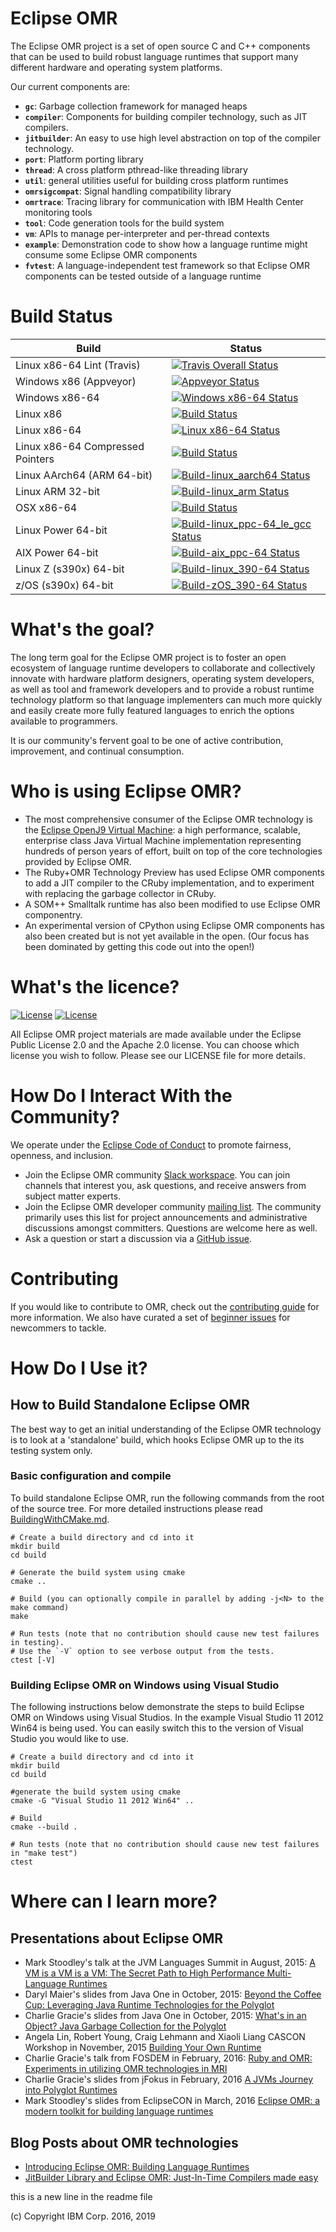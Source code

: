 <!--
Copyright (c) 2016, 2019 IBM Corp. and others

This program and the accompanying materials are made available under
the terms of the Eclipse Public License 2.0 which accompanies this
distribution and is available at https://www.eclipse.org/legal/epl-2.0/
or the Apache License, Version 2.0 which accompanies this distribution and
is available at https://www.apache.org/licenses/LICENSE-2.0.

This Source Code may also be made available under the following
Secondary Licenses when the conditions for such availability set
forth in the Eclipse Public License, v. 2.0 are satisfied: GNU
General Public License, version 2 with the GNU Classpath
Exception [1] and GNU General Public License, version 2 with the
OpenJDK Assembly Exception [2].

[1] https://www.gnu.org/software/classpath/license.html
[2] http://openjdk.java.net/legal/assembly-exception.html

SPDX-License-Identifier: EPL-2.0 OR Apache-2.0 OR GPL-2.0 WITH Classpath-exception-2.0 OR LicenseRef-GPL-2.0 WITH Assembly-exception
-->

# Eclipse OMR

The Eclipse OMR project is a set of open source C and C++ components that can
be used to build robust language runtimes that support many different hardware
and operating system platforms.

Our current components are:

* **`gc`**:             Garbage collection framework for managed heaps
* **`compiler`**:       Components for building compiler technology, such as JIT
                        compilers.
* **`jitbuilder`**:     An easy to use high level abstraction on top of the
                        compiler technology.
* **`port`**:           Platform porting library
* **`thread`**:         A cross platform pthread-like threading library
* **`util`**:           general utilities useful for building cross platform
                        runtimes
* **`omrsigcompat`**:   Signal handling compatibility library
* **`omrtrace`**:       Tracing library for communication with IBM Health Center
                        monitoring tools
* **`tool`**:           Code generation tools for the build system
* **`vm`**:             APIs to manage per-interpreter and per-thread contexts
* **`example`**:        Demonstration code to show how a language runtime might
                        consume some Eclipse OMR components
* **`fvtest`**:         A language-independent test framework so that Eclipse
                        OMR components can be tested outside of a language runtime

Build Status
============

| Build | Status |
| ---------------------- | -------------------- |
| Linux x86-64 Lint (Travis) | [![Travis Overall Status](https://api.travis-ci.org/eclipse/omr.svg?branch=master)](https://travis-ci.org/eclipse/omr) |
| Windows x86 (Appveyor) | [![Appveyor Status](https://ci.appveyor.com/api/projects/status/github/eclipse/omr?svg=true&branch=master)](https://ci.appveyor.com/project/eclipsewebmaster/omr) |
| Windows x86-64 | [![Windows x86-64 Status](https://ci.eclipse.org/omr/job/Build-win_x86-64/badge/icon)](https://ci.eclipse.org/omr/job/Build-win_x86-64/) |
| Linux x86 | [![Build Status](https://ci.eclipse.org/omr/job/Build-linux_x86/badge/icon)](https://ci.eclipse.org/omr/job/Build-linux_x86/) |
| Linux x86-64 | [![Linux x86-64 Status](https://ci.eclipse.org/omr/job/Build-linux_x86-64/badge/icon)](https://ci.eclipse.org/omr/job/Build-linux_x86-64/) |
| Linux x86-64 Compressed Pointers | [![Build Status](https://ci.eclipse.org/omr/job/Build-linux_x86-64_cmprssptrs/badge/icon)](https://ci.eclipse.org/omr/job/Build-linux_x86-64_cmprssptrs/) |
| Linux AArch64 (ARM 64-bit) | [![Build-linux_aarch64 Status](https://ci.eclipse.org/omr/job/Build-linux_aarch64/badge/icon)](https://ci.eclipse.org/omr/job/Build-linux_aarch64/) |
| Linux ARM 32-bit | [![Build-linux_arm Status](https://ci.eclipse.org/omr/job/Build-linux_arm/badge/icon)](https://ci.eclipse.org/omr/job/Build-linux_arm/) |
| OSX x86-64 | [![Build Status](https://ci.eclipse.org/omr/job/Build-osx_x86-64/badge/icon)](https://ci.eclipse.org/omr/job/Build-osx_x86-64/) |
| Linux Power 64-bit | [![Build-linux_ppc-64_le_gcc Status](https://ci.eclipse.org/omr/job/Build-linux_ppc-64_le_gcc/badge/icon)](https://ci.eclipse.org/omr/job/Build-linux_ppc-64_le_gcc/) |
| AIX Power 64-bit | [![Build-aix_ppc-64 Status](https://ci.eclipse.org/omr/job/Build-aix_ppc-64/badge/icon)](https://ci.eclipse.org/omr/job/Build-aix_ppc-64/) |
| Linux Z (s390x) 64-bit | [![Build-linux_390-64 Status](https://ci.eclipse.org/omr/job/Build-linux_390-64/badge/icon)](https://ci.eclipse.org/omr/job/Build-linux_390-64/) |
| z/OS (s390x) 64-bit | [![Build-zOS_390-64 Status](https://ci.eclipse.org/omr/job/Build-zOS_390-64/badge/icon)](https://ci.eclipse.org/omr/job/Build-zOS_390-64/) |

What's the goal?
================

The long term goal for the Eclipse OMR project is to foster an open ecosystem of
language runtime developers to collaborate and collectively innovate with
hardware platform designers, operating system developers, as well as tool and
framework developers and to provide a robust runtime technology platform so that
language implementers can much more quickly and easily create more fully
featured languages to enrich the options available to programmers.

It is our community's fervent goal to be one of active contribution, improvement,
and continual consumption.

Who is using Eclipse OMR?
=========================

* The most comprehensive consumer of the Eclipse OMR technology is the [Eclipse
  OpenJ9 Virtual Machine](https://github.com/eclipse/openj9): a high
  performance, scalable, enterprise class Java Virtual Machine implementation
  representing hundreds of person years of effort, built on top of the core
  technologies provided by Eclipse OMR.
* The Ruby+OMR Technology Preview has used Eclipse OMR components to add a JIT
  compiler to the CRuby implementation, and to experiment with replacing the
  garbage collector in CRuby.
* A SOM++ Smalltalk runtime has also been modified to use Eclipse OMR
  componentry.
* An experimental version of CPython using Eclipse OMR components
  has also been created but is not yet available in the open. (Our focus
  has been dominated by getting this code out into the open!)


What's the licence?
===================

[![License](https://img.shields.io/badge/License-EPL%202.0-green.svg)](https://opensource.org/licenses/EPL-2.0)
[![License](https://img.shields.io/badge/License-APL%202.0-green.svg)](https://opensource.org/licenses/Apache-2.0)

All Eclipse OMR project materials are made available under the Eclipse Public
License 2.0 and the Apache 2.0 license. You can choose which license you wish
to follow.  Please see our LICENSE file for more details.

How Do I Interact With the Community?
=====================================

We operate under the [Eclipse Code of Conduct][coc] to promote fairness, openness, and inclusion.

[coc]: https://eclipse.org/org/documents/Community_Code_of_Conduct.php

* Join the Eclipse OMR community [Slack workspace](https://join.slack.com/t/eclipse-omr/shared_invite/enQtMzg2ODIwODc4MTAyLWFiMzZkNmNhODc5OTM0MjgwZDdjNzg5YTg5NzM0ZmEzNTIyMGViMjk1YjYwNzczYjYwODc4YTM5MDk0NjIxMjg).  You can join channels that interest you, ask questions, and receive answers from subject matter experts.
* Join the Eclipse OMR developer community [mailing list](https://accounts.eclipse.org/mailing-list/omr-dev).
  The community primarily uses this list for project announcements and administrative
  discussions amongst committers.  Questions are welcome here as well.
* Ask a question or start a discussion via a [GitHub issue](https://github.com/eclipse/omr/issues).

Contributing
============

If you would like to contribute to OMR, check out the [contributing guide][contrib] for more information.
We also have curated a set of [beginner issues][beg] for newcommers to tackle.

[contrib]: CONTRIBUTING.md
[beg]: https://github.com/eclipse/omr/issues?q=is%3Aopen+is%3Aissue+label%3Abeginner

How Do I Use it?
================

## How to Build Standalone Eclipse OMR

The best way to get an initial understanding of the Eclipse OMR technology is to
look at a 'standalone' build, which hooks Eclipse OMR up to the its testing system
only.

### Basic configuration and compile

To build standalone Eclipse OMR, run the following commands from the root of the
source tree. For more detailed instructions please read [BuildingWithCMake.md](doc/BuildingWithCMake.md).

    # Create a build directory and cd into it
    mkdir build
    cd build
    
    # Generate the build system using cmake
    cmake ..

    # Build (you can optionally compile in parallel by adding -j<N> to the make command)
    make

    # Run tests (note that no contribution should cause new test failures in testing).
    # Use the `-V` option to see verbose output from the tests.
    ctest [-V]

### Building Eclipse OMR on Windows using Visual Studio

The following instructions below demonstrate the steps to build Eclipse OMR on Windows
using Visual Studios. In the example Visual Studio 11 2012 Win64 is being used.
You can easily switch this to the version of Visual Studio you would like to use.

    # Create a build directory and cd into it
    mkdir build
    cd build
    
    #generate the build system using cmake
    cmake -G "Visual Studio 11 2012 Win64" ..

    # Build
    cmake --build .

    # Run tests (note that no contribution should cause new test failures in "make test")
    ctest

Where can I learn more?
===============================

Presentations about Eclipse OMR
-------------------------------

* Mark Stoodley's talk at the JVM Languages Summit in August, 2015:
  [A VM is a VM is a VM: The Secret Path to High Performance Multi-Language Runtimes](https://www.youtube.com/watch?v=kOnyJurioyw)
* Daryl Maier's slides from Java One in October, 2015:
  [Beyond the Coffee Cup: Leveraging Java Runtime Technologies for the Polyglot](http://www.slideshare.net/0xdaryl/javaone-2015-con7547-beyond-the-coffee-cup-leveraging-java-runtime-technologies-for-polyglot?related=1)
* Charlie Gracie's slides from Java One in October, 2015:
  [What's in an Object? Java Garbage Collection for the Polyglot](http://www.slideshare.net/charliegracie1/javaone-whats-in-an-object)
* Angela Lin, Robert Young, Craig Lehmann and Xiaoli Liang CASCON Workshop in November, 2015
  [Building Your Own Runtime](https://ibm.box.com/s/7xdg25we2ezmdjjbqdys30d7dl1iyo49)
* Charlie Gracie's talk from FOSDEM in February, 2016:
  [Ruby and OMR: Experiments in utilizing OMR technologies in MRI](http://bofh.nikhef.nl/events/FOSDEM/2016/h2213/ruby-and-omr.mp4)
* Charlie Gracie's slides from jFokus in February, 2016
  [A JVMs Journey into Polyglot Runtimes](https://t.co/efCKf6aCB4)
* Mark Stoodley's slides from EclipseCON in March, 2016
  [Eclipse OMR: a modern toolkit for building language runtimes](http://www.slideshare.net/MarkStoodley/omr-a-modern-toolkit-for-building-language-runtimes)

Blog Posts about OMR technologies
---------------------------------

* [Introducing Eclipse OMR: Building Language Runtimes](https://developer.ibm.com/code/2016/03/08/introducing-omr-building-language-runtimes/)
* [JitBuilder Library and Eclipse OMR: Just-In-Time Compilers made easy](https://developer.ibm.com/code/2016/07/19/jitbuilder-library-and-eclipse-omr-just-in-time-compilers-made-easy/)

this is a new line in the readme file

(c) Copyright IBM Corp. 2016, 2019
